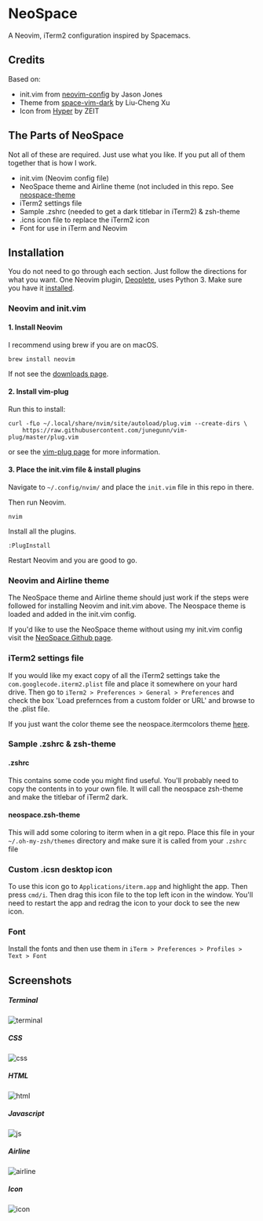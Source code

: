 # NeoSpace
A Neovim, iTerm2 configuration inspired by Spacemacs.

## Credits
Based on:
* init.vim from [neovim-config](https://github.com/jasonprogrammer/neovim-config) by Jason Jones
* Theme from [space-vim-dark](https://github.com/liuchengxu/space-vim-dark) by Liu-Cheng Xu
* Icon from [Hyper](https://github.com/zeit/hyper) by ZEIT

## The Parts of NeoSpace
Not all of these are required. Just use what you like. If you put all of them together that is how I work.

* init.vim (Neovim config file)
* NeoSpace theme and Airline theme (not included in this repo. See [neospace-theme](https://github.com/lukelarsen/neospace-theme)
* iTerm2 settings file
* Sample .zshrc (needed to get a dark titlebar in iTerm2) & zsh-theme
* .icns icon file to replace the iTerm2 icon
* Font for use in iTerm and Neovim

## Installation
You do not need to go through each section. Just follow the directions for what you want. One Neovim plugin, [Deoplete](https://github.com/Shougo/deoplete.nvim), uses Python 3. Make sure you have it [installed](https://www.python.org/downloads/).

### Neovim and init.vim
#### 1. Install Neovim
I recommend using brew if you are on macOS.
```
brew install neovim
```

If not see the [downloads page](https://github.com/neovim/neovim/wiki/Installing-Neovim).

#### 2. Install vim-plug

Run this to install:

```
curl -fLo ~/.local/share/nvim/site/autoload/plug.vim --create-dirs \
    https://raw.githubusercontent.com/junegunn/vim-plug/master/plug.vim
```

or see the [vim-plug page](https://github.com/junegunn/vim-plug) for more information.

#### 3. Place the init.vim file & install plugins
Navigate to `~/.config/nvim/` and place the `init.vim` file in this repo in there.

Then run Neovim.
```
nvim
```

Install all the plugins.
```vim
:PlugInstall
```

Restart Neovim and you are good to go.

### Neovim and Airline theme

The NeoSpace theme and Airline theme should just work if the steps were followed for installing Neovim and init.vim above. The Neospace theme is loaded and added in the init.vim config.

If you'd like to use the NeoSpace theme without using my init.vim config visit the [NeoSpace Github page](https://github.com/lukelarsen/neospace-theme).

### iTerm2 settings file
If you would like my exact copy of all the iTerm2 settings take the `com.googlecode.iterm2.plist` file and place it somewhere on your hard drive. Then go to `iTerm2 > Preferences > General > Preferences` and check the box 'Load prefernces from a custom folder or URL' and browse to the .plist file.

If you just want the color theme see the neospace.itermcolors theme [here](https://github.com/lukelarsen/neospace-theme).

### Sample .zshrc & zsh-theme

#### .zshrc
This contains some code you might find useful. You'll probably need to copy the contents in to your own file.
It will call the neospace zsh-theme and make the titlebar of iTerm2 dark.

#### neospace.zsh-theme
This will add some coloring to iterm when in a git repo.
Place this file in your `~/.oh-my-zsh/themes` directory and make sure it is called from your `.zshrc` file

### Custom .icsn desktop icon
To use this icon go to `Applications/iterm.app` and highlight the app. Then press `cmd/i`. Then drag this icon file to the top left icon in the window. You'll need to restart the app and redrag the icon to your dock to see the new icon.

### Font
Install the fonts and then use them in `iTerm > Preferences > Profiles > Text > Font`

## Screenshots

##### Terminal
![terminal](screenshots/terminal.png)

##### CSS
![css](screenshots/css.png)

##### HTML
![html](screenshots/html.png)

##### Javascript
![js](screenshots/js.png)

##### Airline
![airline](screenshots/airline.png)

##### Icon
![icon](screenshots/icon.png)
